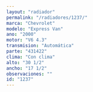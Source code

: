 ```yaml
---
layout: "radiador"
permalink: "/radiadores/1237/"
marca: "Chevrolet"
modelo: "Express Van"
ano: "2000"
motor: "V6 4.3"
transmision: "Automática"
parte: "431422"
clima: "Con clima"
alto: "30 1/2"
ancho: "17 1/2"
observaciones: ""
id: "1237"
---
```


